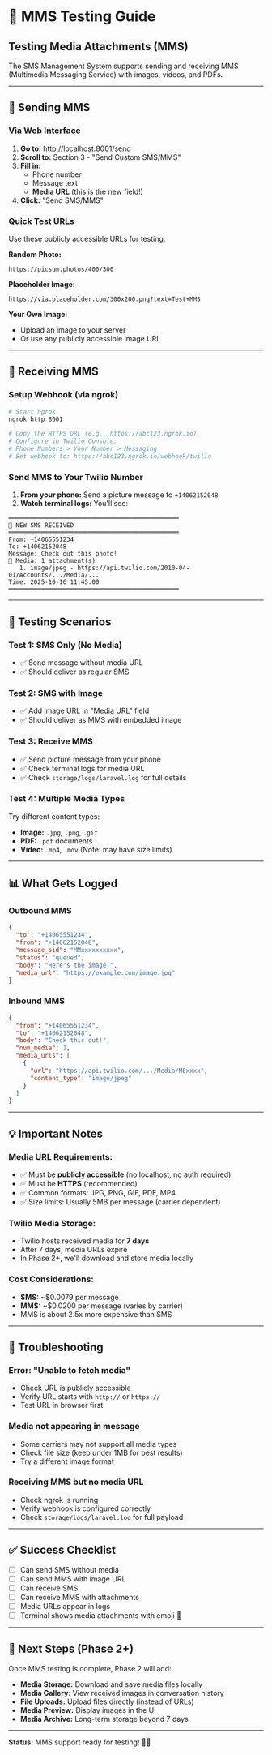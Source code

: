 # 📎 MMS Testing Guide

## Testing Media Attachments (MMS)

The SMS Management System supports sending and receiving MMS (Multimedia Messaging Service) with images, videos, and PDFs.

---

## 🔧 Sending MMS

### Via Web Interface

1. **Go to:** http://localhost:8001/send
2. **Scroll to:** Section 3 - "Send Custom SMS/MMS"
3. **Fill in:**
   - Phone number
   - Message text
   - **Media URL** (this is the new field!)
4. **Click:** "Send SMS/MMS"

### Quick Test URLs

Use these publicly accessible URLs for testing:

**Random Photo:**
```
https://picsum.photos/400/300
```

**Placeholder Image:**
```
https://via.placeholder.com/300x200.png?text=Test+MMS
```

**Your Own Image:**
- Upload an image to your server
- Or use any publicly accessible image URL

---

## 📨 Receiving MMS

### Setup Webhook (via ngrok)

```bash
# Start ngrok
ngrok http 8001

# Copy the HTTPS URL (e.g., https://abc123.ngrok.io)
# Configure in Twilio Console:
# Phone Numbers > Your Number > Messaging
# Set webhook to: https://abc123.ngrok.io/webhook/twilio
```

### Send MMS to Your Twilio Number

1. **From your phone:** Send a picture message to `+14062152048`
2. **Watch terminal logs:** You'll see:

```
═══════════════════════════════════════════════
📱 NEW SMS RECEIVED
═══════════════════════════════════════════════
From: +14065551234
To: +14062152048
Message: Check out this photo!
📎 Media: 1 attachment(s)
   1. image/jpeg - https://api.twilio.com/2010-04-01/Accounts/.../Media/...
Time: 2025-10-16 11:45:00
═══════════════════════════════════════════════
```

---

## 🧪 Testing Scenarios

### Test 1: SMS Only (No Media)
- ✅ Send message without media URL
- ✅ Should deliver as regular SMS

### Test 2: SMS with Image
- ✅ Add image URL in "Media URL" field
- ✅ Should deliver as MMS with embedded image

### Test 3: Receive MMS
- ✅ Send picture message from your phone
- ✅ Check terminal logs for media URL
- ✅ Check `storage/logs/laravel.log` for full details

### Test 4: Multiple Media Types
Try different content types:
- **Image:** `.jpg`, `.png`, `.gif`
- **PDF:** `.pdf` documents
- **Video:** `.mp4`, `.mov` (Note: may have size limits)

---

## 📊 What Gets Logged

### Outbound MMS
```json
{
  "to": "+14065551234",
  "from": "+14062152048",
  "message_sid": "MMxxxxxxxxxx",
  "status": "queued",
  "body": "Here's the image!",
  "media_url": "https://example.com/image.jpg"
}
```

### Inbound MMS
```json
{
  "from": "+14065551234",
  "to": "+14062152048",
  "body": "Check this out!",
  "num_media": 1,
  "media_urls": [
    {
      "url": "https://api.twilio.com/.../Media/MExxxx",
      "content_type": "image/jpeg"
    }
  ]
}
```

---

## 💡 Important Notes

### Media URL Requirements:
- ✅ Must be **publicly accessible** (no localhost, no auth required)
- ✅ Must be **HTTPS** (recommended)
- ✅ Common formats: JPG, PNG, GIF, PDF, MP4
- ✅ Size limits: Usually 5MB per message (carrier dependent)

### Twilio Media Storage:
- Twilio hosts received media for **7 days**
- After 7 days, media URLs expire
- In Phase 2+, we'll download and store media locally

### Cost Considerations:
- **SMS:** ~$0.0079 per message
- **MMS:** ~$0.0200 per message (varies by carrier)
- MMS is about 2.5x more expensive than SMS

---

## 🐛 Troubleshooting

### Error: "Unable to fetch media"
- Check URL is publicly accessible
- Verify URL starts with `http://` or `https://`
- Test URL in browser first

### Media not appearing in message
- Some carriers may not support all media types
- Check file size (keep under 1MB for best results)
- Try a different image format

### Receiving MMS but no media URL
- Check ngrok is running
- Verify webhook is configured correctly
- Check `storage/logs/laravel.log` for full payload

---

## ✅ Success Checklist

- [ ] Can send SMS without media
- [ ] Can send MMS with image URL
- [ ] Can receive SMS
- [ ] Can receive MMS with attachments
- [ ] Media URLs appear in logs
- [ ] Terminal shows media attachments with emoji 📎

---

## 🚀 Next Steps (Phase 2+)

Once MMS testing is complete, Phase 2 will add:
- **Media Storage:** Download and save media files locally
- **Media Gallery:** View received images in conversation history
- **File Uploads:** Upload files directly (instead of URLs)
- **Media Preview:** Display images in the UI
- **Media Archive:** Long-term storage beyond 7 days

---

**Status:** MMS support ready for testing! 📎✨

